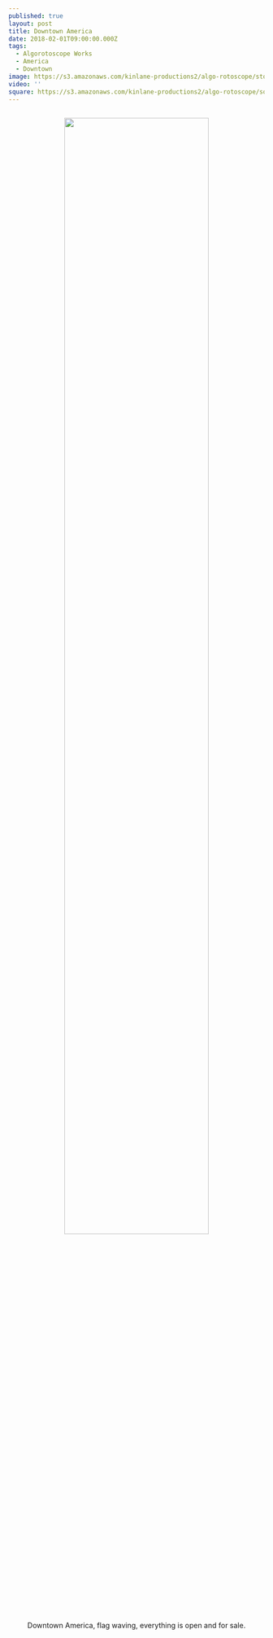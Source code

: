 ```yaml
---
published: true
layout: post
title: Downtown America
date: 2018-02-01T09:00:00.000Z
tags:
  - Algorotoscope Works
  - America
  - Downtown
image: https://s3.amazonaws.com/kinlane-productions2/algo-rotoscope/stories/fredericksburg-downtown-flag.jpg
video: ''
square: https://s3.amazonaws.com/kinlane-productions2/algo-rotoscope/square/fredericksburg-downtown-flag-square.jpg
---
```

<p align="center"><img src="{{ page.image }}" width="75%" style="padding: 15px;" /></p>
<center>Downtown America, flag waving, everything is open and for sale.</center>
